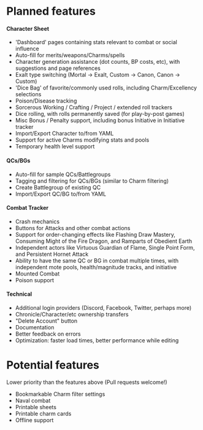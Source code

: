# Planned features

#### Character Sheet

- 'Dashboard' pages containing stats relevant to combat or social influence
- Auto-fill for merits/weapons/Charms/spells
- Character generation assistance (dot counts, BP costs, etc), with suggestions and page references
- Exalt type switching (Mortal -> Exalt, Custom -> Canon, Canon -> Custom)
- 'Dice Bag' of favorite/commonly used rolls, including Charm/Excellency selections
- Poison/Disease tracking
- Sorcerous Working / Crafting / Project / extended roll trackers
- Dice rolling, with rolls permanently saved (for play-by-post games)
- Misc Bonus / Penalty support, including bonus Initiative in Initiative tracker
- Import/Export Character to/from YAML
- Support for active Charms modifying stats and pools
- Temporary health level support

#### QCs/BGs

- Auto-fill for sample QCs/Battlegroups
- Tagging and filtering for QCs/BGs (similar to Charm filtering)
- Create Battlegroup of existing QC
- Import/Export QC/BG to/from YAML

#### Combat Tracker

- Crash mechanics
- Buttons for Attacks and other combat actions
- Support for order-changing effects like Flashing Draw Mastery, Consuming Might of the Fire Dragon, and Ramparts of Obedient Earth
- Independent actors like Virtuous Guardian of Flame, Single Point Form, and Persistent Hornet Attack
- Ability to have the same QC or BG in combat multiple times, with independent mote pools, health/magnitude tracks, and initiative
- Mounted Combat
- Poison support

#### Technical

- Additional login providers (Discord, Facebook, Twitter, perhaps more)
- Chronicle/Character/etc ownership transfers
- "Delete Account" button
- Documentation
- Better feedback on errors
- Optimization: faster load times, better performance while editing

# Potential features

Lower priority than the features above (Pull requests welcome!)

- Bookmarkable Charm filter settings
- Naval combat
- Printable sheets
- Printable charm cards
- Offline support

